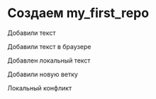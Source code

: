 # Создаем my_first_repo

Добавили текст

Добавили текст в браузере

Добавлен локальный текст

Добавили новую ветку

Локальный конфликт
